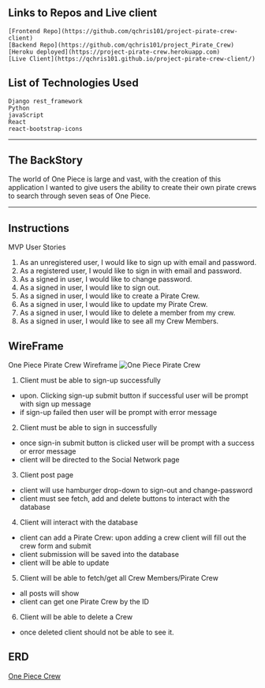 <!-- [![One Piece Crew](img)](add-github-repo)  -->



## Links to Repos and Live client
    [Frontend Repo](https://github.com/qchris101/project-pirate-crew-client)
    [Backend Repo](https://github.com/qchris101/project_Pirate_Crew)
    [Heroku deployed](https://project-pirate-crew.herokuapp.com)
    [Live Client](https://qchris101.github.io/project-pirate-crew-client/)


## List of Technologies Used
    Django rest_framework
    Python
    javaScript
    React 
    react-bootstrap-icons



---
## The BackStory
   The world of One Piece is large and vast, with the creation of this application I wanted to give users the ability
   to create their own pirate crews to search through seven seas of One Piece.
   
---
## Instructions
MVP User Stories
1. As an unregistered user, I would like to sign up with email and password.
2. As a registered user, I would like to sign in with email and password.
3. As a signed in user, I would like to change password.
4. As a signed in user, I would like to sign out.
5. As a signed in user, I would like to create a Pirate Crew.
6. As a signed in user, I would like to update my Pirate Crew.
7. As a signed in user, I would like to delete a member from my crew.
8. As a signed in user, I would like to see all my Crew Members.



## WireFrame
One Piece Pirate Crew Wireframe
![**One Piece Pirate Crew**](https://i.gyazo.com/805ff2313b1f40eff228548cde67f188.png)


 1. Client must be able to sign-up successfully
 - upon. Clicking sign-up  submit button if successful user will be prompt with sign up message
 - if sign-up failed then user will be prompt with error message

 2. Client must be able to sign in successfully
 - once sign-in submit button is clicked user will be prompt with a success or error message
 - client will be directed to the Social Network page

 3. Client post page
 - client will use hamburger drop-down to sign-out and change-password
 - client must see fetch, add and delete buttons to interact with the database

4. Client will interact with the database
 - client can add a Pirate Crew: upon adding a crew client will fill out the crew form and submit
 - client submission will be saved into the database
 - client will be able to update
 5. Client will be able to fetch/get all Crew Members/Pirate Crew
 - all posts will show
 - client can get one Pirate Crew by the ID

 6. Client will be able to delete a Crew
 - once deleted client should not be able to see it.

## ERD
[One Piece Crew](https://i.gyazo.com/99cb87b4eb28f1d4fb5e672ed3197706.png)
